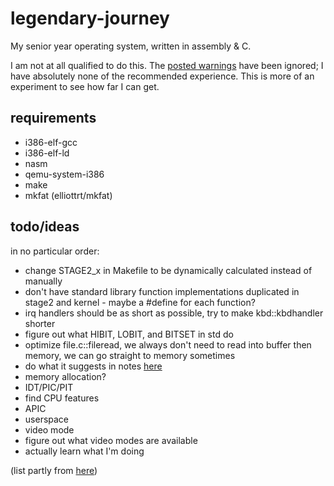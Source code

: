 # legendary-journey
My senior year operating system, written in assembly & C.

I am not at all qualified to do this. The [posted warnings](https://wiki.osdev.org/Beginner_Mistakes#A_Hard_Truth) have been ignored; I have absolutely none of the recommended experience. This is more of an experiment to see how far I can get.

## requirements
- i386-elf-gcc
- i386-elf-ld
- nasm
- qemu-system-i386
- make
- mkfat (elliottrt/mkfat)

## todo/ideas
in no particular order:
- change STAGE2_x in Makefile to be dynamically calculated instead of manually
- don't have standard library function implementations duplicated in stage2 and kernel - maybe a #define for each function?
- irq handlers should be as short as possible, try to make kbd::kbdhandler shorter
- figure out what HIBIT, LOBIT, and BITSET in std do
- optimize file.c::fileread, we always don't need to read into buffer then memory, we can go straight to memory sometimes
- do what it suggests in notes [here](https://wiki.osdev.org/Detecting_Memory_(x86)#BIOS_Function:_INT_0x15.2C_EAX_.3D_0xE820)
- memory allocation?
- IDT/PIC/PIT
- find CPU features
- APIC
- userspace
- video mode
- figure out what video modes are available
- actually learn what I'm doing

(list partly from [here](https://wiki.osdev.org/Rolling_Your_Own_Bootloader))